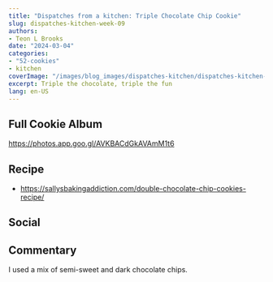 ```yaml
---
title: "Dispatches from a kitchen: Triple Chocolate Chip Cookie"
slug: dispatches-kitchen-week-09
authors:
- Teon L Brooks
date: "2024-03-04"
categories:
- "52-cookies"
- kitchen
coverImage: "/images/blog_images/dispatches-kitchen/dispatches-kitchen-week-09.jpg"
excerpt: Triple the chocolate, triple the fun
lang: en-US
---
```


<script> import Callout from '$lib/components/Callout.svelte'; </script>

<Callout>
<h2>Full Cookie Album</h2>

<https://photos.app.goo.gl/AVKBACdGkAVAmM1t6>
</Callout>

## Recipe

- https://sallysbakingaddiction.com/double-chocolate-chip-cookies-recipe/

## Social

<div>
    <span id="teonbrooks.com-3kn5b5q5qpu2n"></span>
    <script src="https://assets.bluesky.lol/js/b1.js" data-handle="teonbrooks.com" data-skeet="3kn5b5q5qpu2n"></script>
</div>

## Commentary

I used a mix of semi-sweet and dark chocolate chips.
